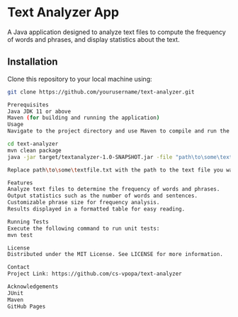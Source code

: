 # Text Analyzer App
A Java application designed to analyze text files to compute the frequency of words and phrases, and display statistics about the text.

## Installation
Clone this repository to your local machine using:
```bash
git clone https://github.com/yourusername/text-analyzer.git

Prerequisites
Java JDK 11 or above
Maven (for building and running the application)
Usage
Navigate to the project directory and use Maven to compile and run the application:

cd text-analyzer
mvn clean package
java -jar target/textanalyzer-1.0-SNAPSHOT.jar -file "path\to\some\textfile.txt" -top 5 -phraseSize 3

Replace path\to\some\textfile.txt with the path to the text file you want to analyze.

Features
Analyze text files to determine the frequency of words and phrases.
Output statistics such as the number of words and sentences.
Customizable phrase size for frequency analysis.
Results displayed in a formatted table for easy reading.

Running Tests
Execute the following command to run unit tests:
mvn test

License
Distributed under the MIT License. See LICENSE for more information.

Contact
Project Link: https://github.com/cs-vpopa/text-analyzer

Acknowledgements
JUnit
Maven
GitHub Pages
